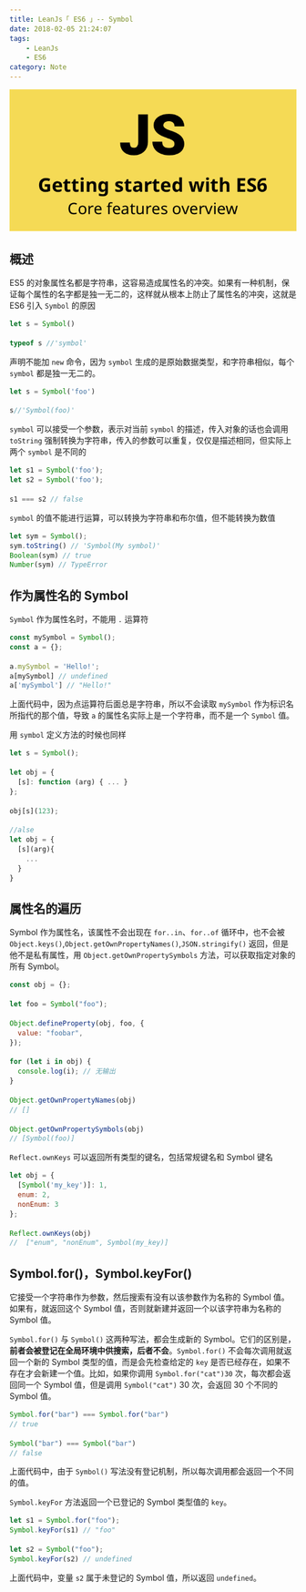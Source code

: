 ```yaml
---
title: LeanJs「 ES6 」-- Symbol
date: 2018-02-05 21:24:07
tags: 
    - LeanJs
    - ES6
category: Note    
---
```


![Js](LeanJSSymbol/js.png)

<!--more-->

## 概述

ES5 的对象属性名都是字符串，这容易造成属性名的冲突。如果有一种机制，保证每个属性的名字都是独一无二的，这样就从根本上防止了属性名的冲突，这就是 ES6 引入 `Symbol` 的原因

```js
let s = Symbol()

typeof s //'symbol'
```

声明不能加 `new` 命令，因为 `symbol` 生成的是原始数据类型，和字符串相似，每个 `symbol` 都是独一无二的。

```js
let s = Symbol('foo')

s//'Symbol(foo)'
```

`symbol` 可以接受一个参数，表示对当前 `symbol` 的描述，传入对象的话也会调用 `toString` 强制转换为字符串，传入的参数可以重复，仅仅是描述相同，但实际上两个 `symbol` 是不同的

```js
let s1 = Symbol('foo');
let s2 = Symbol('foo');

s1 === s2 // false
```

`symbol` 的值不能进行运算，可以转换为字符串和布尔值，但不能转换为数值

```js
let sym = Symbol();
sym.toString() // 'Symbol(My symbol)'
Boolean(sym) // true
Number(sym) // TypeError
```

## 作为属性名的 Symbol

`Symbol` 作为属性名时，不能用 `.` 运算符

```js
const mySymbol = Symbol();
const a = {};

a.mySymbol = 'Hello!';
a[mySymbol] // undefined
a['mySymbol'] // "Hello!"
```

上面代码中，因为点运算符后面总是字符串，所以不会读取 `mySymbol` 作为标识名所指代的那个值，导致 `a` 的属性名实际上是一个字符串，而不是一个 `Symbol` 值。

用 `symbol` 定义方法的时候也同样

```js
let s = Symbol();

let obj = {
  [s]: function (arg) { ... }
};

obj[s](123);

//alse
let obj = {
  [s](arg){
    ...
  }
}
```

## 属性名的遍历

Symbol 作为属性名，该属性不会出现在 `for..in`、`for..of` 循环中，也不会被 `Object.keys()`,`Object.getOwnPropertyNames()`,`JSON.stringify()` 返回，但是他不是私有属性，用 `Object.getOwnPropertySymbols` 方法，可以获取指定对象的所有 Symbol。

```js
const obj = {};

let foo = Symbol("foo");

Object.defineProperty(obj, foo, {
  value: "foobar",
});

for (let i in obj) {
  console.log(i); // 无输出
}

Object.getOwnPropertyNames(obj)
// []

Object.getOwnPropertySymbols(obj)
// [Symbol(foo)]
```

`Reflect.ownKeys` 可以返回所有类型的键名，包括常规键名和 Symbol 键名

```js
let obj = {
  [Symbol('my_key')]: 1,
  enum: 2,
  nonEnum: 3
};

Reflect.ownKeys(obj)
//  ["enum", "nonEnum", Symbol(my_key)]
```

## Symbol.for()，Symbol.keyFor()

它接受一个字符串作为参数，然后搜索有没有以该参数作为名称的 Symbol 值。如果有，就返回这个 Symbol 值，否则就新建并返回一个以该字符串为名称的 Symbol 值。

`Symbol.for()` 与 `Symbol()` 这两种写法，都会生成新的 Symbol。它们的区别是，**前者会被登记在全局环境中供搜索，后者不会**。`Symbol.for()` 不会每次调用就返回一个新的 Symbol 类型的值，而是会先检查给定的 `key` 是否已经存在，如果不存在才会新建一个值。比如，如果你调用 `Symbol.for("cat")30` 次，每次都会返回同一个 Symbol 值，但是调用 `Symbol("cat")` 30 次，会返回 30 个不同的 Symbol 值。

```js
Symbol.for("bar") === Symbol.for("bar")
// true

Symbol("bar") === Symbol("bar")
// false
```

上面代码中，由于 `Symbol()` 写法没有登记机制，所以每次调用都会返回一个不同的值。

`Symbol.keyFor` 方法返回一个已登记的 Symbol 类型值的 `key`。

```js
let s1 = Symbol.for("foo");
Symbol.keyFor(s1) // "foo"

let s2 = Symbol("foo");
Symbol.keyFor(s2) // undefined
```

上面代码中，变量 `s2` 属于未登记的 Symbol 值，所以返回 `undefined`。